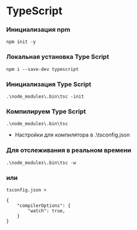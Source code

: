# TypeScript

### Инициализация npm
```
npm init -y
```
### Локальная установка Type Script
```
npm i --save-dev typescript
```
### Инициализация Type Script
```
.\node_modules\.bin\tsc -init
```
### Компилируем Type Script
```
.\node_modules\.bin\tsc
```
* Настройки для компилятора в .\tsconfig.json

### Для отслеживания в реальном времени

```
.\node_modules\.bin\tsc -w
```
### или
```
tsconfig.json >

{
    "compilerOptions": {
        "watch": true,
    }
}
```